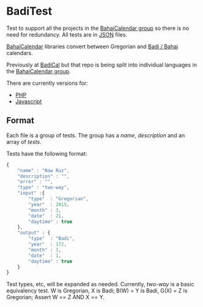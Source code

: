 # BadiTest

Test to support all the projects in the [BahaiCalendar group](https://github.com/BahaiCalendar) so there is no need for redundancy.  All tests are in [JSON](http://www.json.org/) files.

[BahaiCalendar](https://github.com/BahaiCalendar) libraries convert between Gregorian and [Badi / Bahai](https://en.wikipedia.org/wiki/Bah%C3%A1%27%C3%AD_calendar) calendars.

Previously at [BadiCal](https://github.com/dmcblue/BadiCal) but that repo is being split into individual languages in the [BahaiCalendar group](https://github.com/BahaiCalendar).

There are currently versions for:
+ [PHP](https://github.com/BahaiCalendar/BadiCalPHP)
+ [Javascript](https://github.com/BahaiCalendar/BadiCalJS)

## Format
Each file is a group of tests.  The group has a *name*, *description* and an array of *tests*.

Tests have the following format:

```javascript
{
	"name" : "Naw Ruz",
	"description" : "",
	"error" : "",
	"type" : "two-way",
	"input" :{
		"type"  : "Gregorian",
		"year"  : 2015,
		"month" : 3,
		"date"  : 21,
		"daytime" : true
	},
	"output" : {
		"type"  : "Badi",
		"year"  : 172,
		"month" : 1,
		"date"  : 1,
		"daytime" : true
	}
}
```

Test types, etc, will be expanded as needed. Currently, *two-way* is a basic equivalency test.  W is Gregorian, X is Badi; B(W) = Y is Badi, G(X) = Z is Gregorian; Assert W == Z AND X == Y. 